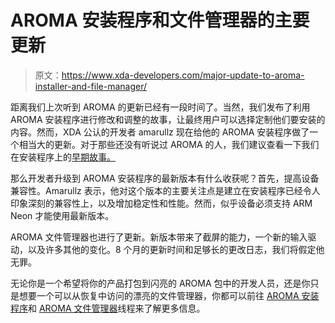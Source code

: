 # AROMA 安装程序和文件管理器的主要更新

> 原文：<https://www.xda-developers.com/major-update-to-aroma-installer-and-file-manager/>

距离我们上次听到 AROMA 的更新已经有一段时间了。当然，我们发布了利用 AROMA 安装程序进行修改和调整的故事，让最终用户可以选择定制他们要安装的内容。然而，XDA 公认的开发者 amarullz 现在给他的 AROMA 安装程序做了一个相当大的更新。对于那些还没有听说过 AROMA 的人，我们建议查看一下我们在安装程序上的[早期故事。](http://www.xda-developers.com/tag/aroma/)

那么开发者升级到 AROMA 安装程序的最新版本有什么收获呢？首先，提高设备兼容性。Amarullz 表示，他对这个版本的主要关注点是建立在安装程序已经令人印象深刻的兼容性上，以及增加稳定性和性能。然而，似乎设备必须支持 ARM Neon 才能使用最新版本。

AROMA 文件管理器也进行了更新。新版本带来了截屏的能力，一个新的输入驱动，以及许多其他的变化。8 个月的更新时间和足够长的更改日志，我们将假定他无罪。

无论你是一个希望将你的产品打包到闪亮的 AROMA 包中的开发人员，还是你只是想要一个可以从恢复中访问的漂亮的文件管理器，你都可以前往 [AROMA 安装程序](http://forum.xda-developers.com/showthread.php?t=1461712)和 [AROMA 文件管理器](http://forum.xda-developers.com/showthread.php?t=1646108)线程来了解更多信息。